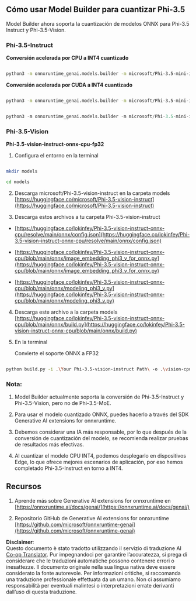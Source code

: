 <!--
CO_OP_TRANSLATOR_METADATA:
{
  "original_hash": "3bb9f5c926673593287eddc3741226cb",
  "translation_date": "2025-05-09T14:27:52+00:00",
  "source_file": "md/01.Introduction/04/UsingORTGenAIQuantifyingPhi.md",
  "language_code": "it"
}
-->
## **Cómo usar Model Builder para cuantizar Phi-3.5**

Model Builder ahora soporta la cuantización de modelos ONNX para Phi-3.5 Instruct y Phi-3.5-Vision.

### **Phi-3.5-Instruct**

**Conversión acelerada por CPU a INT4 cuantizado**

```bash

python3 -m onnxruntime_genai.models.builder -m microsoft/Phi-3.5-mini-instruct  -o ./onnx-cpu -p int4 -e cpu -c ./Phi-3.5-mini-instruct

```

**Conversión acelerada por CUDA a INT4 cuantizado**

```bash

python3 -m onnxruntime_genai.models.builder -m microsoft/Phi-3.5-mini-instruct  -o ./onnx-cpu -p int4 -e cuda -c ./Phi-3.5-mini-instruct

```

```python

python3 -m onnxruntime_genai.models.builder -m microsoft/Phi-3.5-mini-instruct  -o ./onnx-cpu -p int4 -e cuda -c ./Phi-3.5-mini-instruct

```

### **Phi-3.5-Vision**

**Phi-3.5-vision-instruct-onnx-cpu-fp32**

1. Configura el entorno en la terminal

```bash

mkdir models

cd models 

```

2. Descarga microsoft/Phi-3.5-vision-instruct en la carpeta models  
[https://huggingface.co/microsoft/Phi-3.5-vision-instruct](https://huggingface.co/microsoft/Phi-3.5-vision-instruct)

3. Descarga estos archivos a tu carpeta Phi-3.5-vision-instruct

- [https://huggingface.co/lokinfey/Phi-3.5-vision-instruct-onnx-cpu/resolve/main/onnx/config.json](https://huggingface.co/lokinfey/Phi-3.5-vision-instruct-onnx-cpu/resolve/main/onnx/config.json)

- [https://huggingface.co/lokinfey/Phi-3.5-vision-instruct-onnx-cpu/blob/main/onnx/image_embedding_phi3_v_for_onnx.py](https://huggingface.co/lokinfey/Phi-3.5-vision-instruct-onnx-cpu/blob/main/onnx/image_embedding_phi3_v_for_onnx.py)

- [https://huggingface.co/lokinfey/Phi-3.5-vision-instruct-onnx-cpu/blob/main/onnx/modeling_phi3_v.py](https://huggingface.co/lokinfey/Phi-3.5-vision-instruct-onnx-cpu/blob/main/onnx/modeling_phi3_v.py)

4. Descarga este archivo a la carpeta models  
[https://huggingface.co/lokinfey/Phi-3.5-vision-instruct-onnx-cpu/blob/main/onnx/build.py](https://huggingface.co/lokinfey/Phi-3.5-vision-instruct-onnx-cpu/blob/main/onnx/build.py)

5. En la terminal

    Convierte el soporte ONNX a FP32

```bash

python build.py -i .\Your Phi-3.5-vision-instruct Path\ -o .\vision-cpu-fp32 -p f32 -e cpu

```

### **Nota:**

1. Model Builder actualmente soporta la conversión de Phi-3.5-Instruct y Phi-3.5-Vision, pero no de Phi-3.5-MoE.

2. Para usar el modelo cuantizado ONNX, puedes hacerlo a través del SDK Generative AI extensions for onnxruntime.

3. Debemos considerar una IA más responsable, por lo que después de la conversión de cuantización del modelo, se recomienda realizar pruebas de resultados más efectivas.

4. Al cuantizar el modelo CPU INT4, podemos desplegarlo en dispositivos Edge, lo que ofrece mejores escenarios de aplicación, por eso hemos completado Phi-3.5-Instruct en torno a INT4.

## **Recursos**

1. Aprende más sobre Generative AI extensions for onnxruntime en [https://onnxruntime.ai/docs/genai/](https://onnxruntime.ai/docs/genai/)

2. Repositorio GitHub de Generative AI extensions for onnxruntime [https://github.com/microsoft/onnxruntime-genai](https://github.com/microsoft/onnxruntime-genai)

**Disclaimer**:  
Questo documento è stato tradotto utilizzando il servizio di traduzione AI [Co-op Translator](https://github.com/Azure/co-op-translator). Pur impegnandoci per garantire l’accuratezza, si prega di considerare che le traduzioni automatiche possono contenere errori o inesattezze. Il documento originale nella sua lingua nativa deve essere considerato la fonte autorevole. Per informazioni critiche, si raccomanda una traduzione professionale effettuata da un umano. Non ci assumiamo responsabilità per eventuali malintesi o interpretazioni errate derivanti dall’uso di questa traduzione.